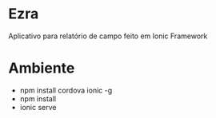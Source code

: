 # Ezra

Aplicativo para relatório de campo feito em Ionic Framework

# Ambiente

- npm install cordova ionic -g
- npm install
- ionic serve
